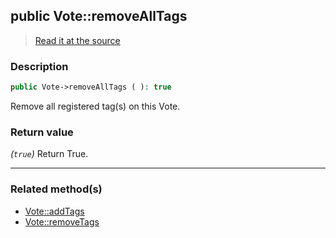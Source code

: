 ## public Vote::removeAllTags

> [Read it at the source](https://github.com/julien-boudry/Condorcet/blob/master/src/Vote.php#L690)

### Description    

```php
public Vote->removeAllTags ( ): true
```

Remove all registered tag(s) on this Vote.
    

### Return value   

*(`true`)* Return True.


---------------------------------------

### Related method(s)      

* [Vote::addTags](/Docs/ApiReferences/Vote%20Class/Vote--addTags.md)    
* [Vote::removeTags](/Docs/ApiReferences/Vote%20Class/Vote--removeTags.md)    
